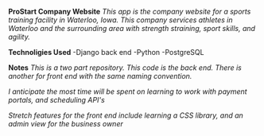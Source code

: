 **ProStart Company Website**
*This app is the company website for a sports training facility in Waterloo, Iowa.  This company services athletes in Waterloo and the surrounding area with strength straining, sport skills, and agility.*

**Technoligies Used**
-Django back end
-Python
-PostgreSQL

**Notes**
*This is a two part repository.  This code is the back end.  There is another for front end with the same naming convention.*

*I anticipate the most time will be spent on learning to work with payment portals, and scheduling API's*

*Stretch features for the front end include learning a CSS library, and an admin view for the business owner*
